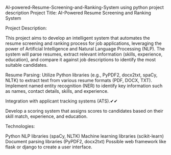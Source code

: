 AI-powered-Resume-Screening-and-Ranking-System using python project description 
Project Title: AI-Powered Resume Screening and Ranking System

Project Description:

This project aims to develop an intelligent system that automates the resume screening and ranking process for job applications, leveraging the power of Artificial Intelligence and Natural Language Processing (NLP). The system will parse resumes, extract relevant information (skills, experience, education), and compare it against job descriptions to identify the most suitable candidates.

Resume Parsing: Utilize Python libraries (e.g., PyPDF2, docx2txt, spaCy, NLTK) to extract text from various resume formats (PDF, DOCX, TXT). Implement named entity recognition (NER) to identify key information such as names, contact details, skills, and experience.

Integration with applicant tracking systems (ATS).✔✔

Develop a scoring system that assigns scores to candidates based on their skill match, experience, and education.

Technologies:

Python NLP libraries (spaCy, NLTK) Machine learning libraries (scikit-learn) Document parsing libraries (PyPDF2, docx2txt) Possible web framework like flask or django to create a user interface.
